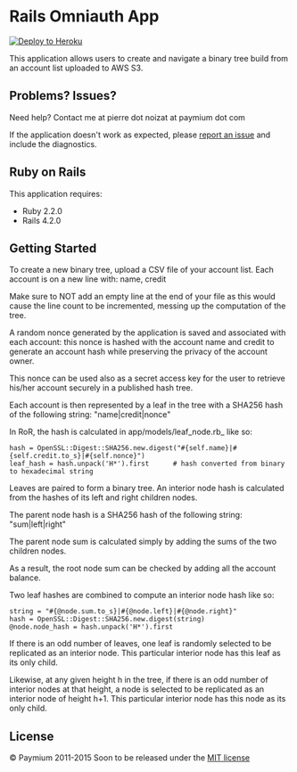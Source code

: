Rails Omniauth App
================

[![Deploy to Heroku](https://www.herokucdn.com/deploy/button.png)](https://heroku.com/deploy)

This application allows users to create and navigate a binary tree build from an account list uploaded to AWS S3.

Problems? Issues?
-----------

Need help? Contact me at pierre dot noizat at paymium dot com

If the application doesn't work as expected, please [report an issue](https://github.com/RailsApps/rails_apps_composer/issues)
and include the diagnostics.

Ruby on Rails
-------------

This application requires:

- Ruby 2.2.0
- Rails 4.2.0

Getting Started
---------------
To create a new binary tree, upload a CSV file of your account list.
Each account is on a new line with: name, credit

Make sure to NOT add an empty line at the end of your file as this would cause the line count to be incremented, messing up the computation of the tree.

A random nonce generated by the application is saved and associated with each account: 
this nonce is hashed with the account name and credit to generate an account hash while preserving the privacy of the account owner.

This nonce can be used also as a secret access key for the user to retrieve his/her account securely in a published hash tree.

Each account is then represented by a leaf in the tree with a SHA256 hash of the following string: "name|credit|nonce"


In RoR, the hash is calculated in app/models/leaf_node.rb_ like so:

    hash = OpenSSL::Digest::SHA256.new.digest("#{self.name}|#{self.credit.to_s}|#{self.nonce}")
    leaf_hash = hash.unpack('H*').first      # hash converted from binary to hexadecimal string


Leaves are paired to form a binary tree.
An interior node hash is calculated from the hashes of its left and right children nodes.

The parent node hash is a SHA256 hash of the following string: "sum|left|right"


The parent node sum is calculated simply by adding the sums of the two children nodes.

As a result, the root node sum can be checked by adding all the account balance.

Two leaf hashes are combined to compute an interior node hash like so:


    string = "#{@node.sum.to_s}|#{@node.left}|#{@node.right}"
    hash = OpenSSL::Digest::SHA256.new.digest(string)
    @node.node_hash = hash.unpack('H*').first

If there is an odd number of leaves, one leaf is randomly selected to be replicated as an interior node.
This particular interior node has this leaf as its only child.

Likewise, at any given height h in the tree, if there is an odd number of interior nodes at that height, a node is selected to be replicated as an interior node of height h+1.
This particular interior node has this node as its only child.

License
-------
© Paymium 2011-2015 Soon to be released under the [MIT license](http://opensource.org/licenses/mit-license.php)